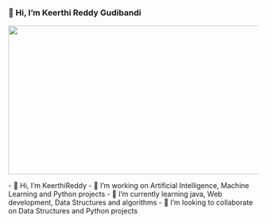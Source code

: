 ### 👋 Hi, I’m Keerthi Reddy Gudibandi
<div id="header" align="center">
  <img src="https://media.giphy.com/media/L1R1tvI9svkIWwpVYr/giphy.gif" width="600" height="300"/>
</div>

<p>
- 👋 Hi, I’m KeerthiReddy
- 👀 I’m working on Artificial Intelligence, Machine Learning and Python projects
- 🌱 I’m currently learning java, Web development, Data Structures and algorithms
- 💞️ I’m looking to collaborate on Data Structures and Python projects

<!---
KeerthiReddyGudibandi/KeerthiReddyGudibandi is a ✨ special ✨ repository because its `README.md` (this file) appears on your GitHub profile.
You can click the Preview link to take a look at your changes.
--->
